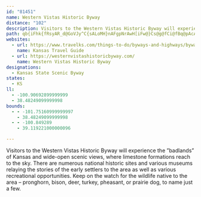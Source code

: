 ```yaml
---
id: "81451"
name: Western Vistas Historic Byway
distance: "102"
description: Visitors to the Western Vistas Historic Byway will experience the ”badlands” of Kansas and wide-open scenic views, where limestone formations reach to the sky.
path: qb{iFhk{fRsyAR_d@GoVJy^C{sALoMH}nAFgpNrAwH[iFw@}Cs@g@fCi@fBq@pAcArA_BzAuMpJeFbDuBx@ob@dIyC^gFJgJs@_PkBmG]kqAyAuIg@sCDsCPmD~@_Al@cAfA{AxCwCzIy@xA_AjAwBzA_Bv@oBt@qC\mB?uDc@cD{A}CgBqFwDsC{BeLiLeA_AsAq@iB_@aMe@gEyBs@O_B?iCT}DNcD]kCq@u@u@[_A[sGWgAi@qAe@m@g@Y}IyCwBqAiB}Be@oAe@gBSiB_Do|AJgsB_fAPiZI{yBgB_TYmIm@_`Ego@qLsAcNs@oaDcAwFGsBMyDk@wDeA}DeBgGiE_VwReCiBiBaAoB_AsGgBmB]wFYmkA_@szGaDiIDmDJaFZiu@rGwKDm{AuL{EYojAq@omCyB{{EeCwiD}@icAQoVFenFuBk|C}@y~@m@kpEuBw|@WJv_Fl@diBJvElTtoD`ZtaFBjDSdDmFl\_@xDO`HNlHXfD^~BpIr_@~@jFx@lF~@`KfFpz@TbC~@lFtEtP~@xEd@~DXfFBzl@^`VJzBfGfdAxP|nCtClg@HfE?`Ju@fj@H`Hd@lKzFnp@pA`MfExe@XhKd@xFbQ`mBlBzK|@rItQ`oBxBjWjGfq@tBtS~@`Fb@fDlCnYd@lHDzCRrDpJzcA~@rH|f@jjC~BbL`Gt[|BlLnBzIjoA|cE`[rgAjn@zrBxDtIrCxEvE`GtDvDlDhCrs@bb@`F`EnCfDbBjC|CtGhBrFnA|Fn@hFp_AtvHjF|a@~AtJfB`IxChKneAtbDnCfK|BxJpCbOnWhkBxBxK|AlFlBrFpAzClDfHtpA~uBjKbQ|EfJlEtJpr@paB`DfHrGbMrg@~kAlNj\xDnL~AdEbuAjbDhEtLhBfGbBlGlCzLxCzPh@`EbEda@l@`F~BlNbBrIf`BxvGrCbL~@`D|D`L|BrE~DrF~bA|pAfC~Dx@dBn@~A|A`FhA`GhBfSnTtgCbBlSn@|KHpHUbIYrEaDr][pFEzJRxFt@nIxTnrBXrDd@pIFtDDn_DLnwBLrg@t@~|H
websites:
  - url: https://www.travelks.com/things-to-do/byways-and-highways/byways/western-vistas/
    name: Kansas Travel Guide
  - url: https://westernvistashistoricbyway.com/
    name: Western Vistas Historic Byway
designations:
  - Kansas State Scenic Byway
states:
  - KS
ll:
  - -100.90692899999999
  - 38.48249099999998
bounds:
  - - -101.75160999999997
    - 38.48249099999998
  - - -100.849289
    - 39.119221000000096

---
```


Visitors to the Western Vistas Historic Byway will experience the ”badlands” of Kansas and wide-open scenic views, where limestone formations reach to the sky.  There are numerous national historic sites and various museums relaying the stories of the early settlers to the area as well as various recreational opportunities.  Keep on the watch for the wildlife native to the area – pronghorn, bison, deer, turkey, pheasant, or prairie dog, to name just a few.
